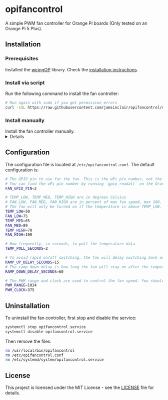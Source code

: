 # opifancontrol

A simple PWM fan controller for Orange Pi boards (Only tested on an Orange Pi 5 Plus). 

## Installation

### Prerequisites

Installed the [wiringOP](https://github.com/orangepi-xunlong/wiringOP) library. Check the [installation instructions](https://github.com/orangepi-xunlong/wiringOP#how-to-download-wiringop).

### Install via script

Run the following command to install the fan controller:

```bash
# Run again with sudo if you get permission errors
curl -sSL https://raw.githubusercontent.com/jamsinclair/opifancontrol/main/install.sh | bash
```

### Install manually

<summary>Install the fan controller manually.
<details>

1. Copy the `opifancontrol.sh` script to `/usr/local/bin/` and make it executable:

```bash
cp opifancontrol.sh /usr/local/bin/opifancontrol
chmod +x /usr/local/bin/opifancontrol
```

2. Copy the `opifancontrol.conf` file to `/etc/`:

```bash
cp opifancontrol.conf /etc/
```

3. Copy the `opifancontrol.service` file to `/etc/systemd/system/`:

```bash
cp opifancontrol.service /etc/systemd/system/
```

4. Enable the service:

```bash
systemctl enable opifancontrol.service
```
</details>
</summary>

## Configuration

The configuration file is located at `/etc/opifancontrol.conf`. The default configuration is:

```bash
# The GPIO pin to use for the fan. This is the wPi pin number, not the physical pin number.
# You can find the wPi pin number by running `gpio readall` on the Orange Pi.
FAN_GPIO_PIN=2

# TEMP_LOW, TEMP_MED, TEMP_HIGH are in degrees Celsius
# FAN_LOW, FAN_MED, FAN_HIGH are in percent of max fan speed, max 100.
# The fan will only be turned on if the temperature is above TEMP_LOW.
TEMP_LOW=50
FAN_LOW=75
TEMP_MED=65
FAN_MED=89
TEMP_HIGH=70
FAN_HIGH=100

# How frequently, in seconds, to poll the temperature data
TEMP_POLL_SECONDS=2

# To avoid rapid on/off switching, the fan will delay switching back on if it was recently turned off.
RAMP_UP_DELAY_SECONDS=15
# The ramp down delay is how long the fan will stay on after the temperature drops below the threshold.
RAMP_DOWN_DELAY_SECONDS=60

# The PWM range and clock are used to control the fan speed. You shouldn't need to change these unless you know what you're doing.
PWM_RANGE=1024
PWM_CLOCK=375
```

## Uninstallation

To uninstall the fan controller, first stop and disable the service:

```bash
systemctl stop opifancontrol.service
systemctl disable opifancontrol.service
```

Then remove the files:

```bash
rm /usr/local/bin/opifancontrol
rm /etc/opifancontrol.conf
rm /etc/systemd/system/opifancontrol.service
```

## License

This project is licensed under the MIT License - see the [LICENSE](LICENSE) file for details.
